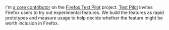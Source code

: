 I'm [a core contributor][] on the [Firefox Test Pilot][test pilot] project.
[Test Pilot][] invites Firefox users to try out experimental features. We build
the features as rapid prototypes and measure usage to help decide whether the
feature might be worth inclusion in Firefox.

[test pilot]: https://testpilot.firefox.com/
[a core contributor]: https://github.com/mozilla/testpilot/graphs/contributors
